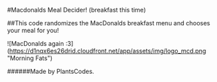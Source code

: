 #Macdonalds Meal Decider! (breakfast this time)

##This code randomizes the MacDonalds breakfast menu and chooses your meal for you!

![MacDonalds again :3] (https://d1nqx6es26drid.cloudfront.net/app/assets/img/logo_mcd.png "Morning Fats")




######Made by PlantsCodes.